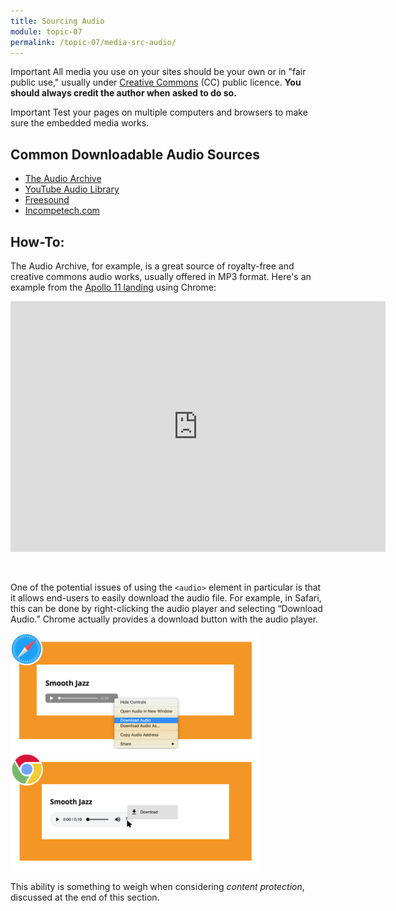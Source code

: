 ```yaml
---
title: Sourcing Audio
module: topic-07
permalink: /topic-07/media-src-audio/
---
```


<div class="divider-heading"></div>

<span class="label label-danger">Important</span> All media you use on your sites should be your own or in "fair public use," usually under [Creative Commons](https://creativecommons.org/) (CC) public licence. **You should always credit the author when asked to do so.**

<span class="label label-danger">Important</span> Test your pages on multiple computers and browsers to make sure the embedded media works.


## Common Downloadable Audio Sources

- [The Audio Archive](https://archive.org/details/audio)
- [YouTube Audio Library](https://www.youtube.com/audiolibrary/music)
- [Freesound](https://freesound.org/)
- [Incompetech.com](https://incompetech.com/music/royalty-free/collections.php)


## How-To:

The Audio Archive, for example, is a great source of royalty-free and creative commons audio works, usually offered in MP3 format.
Here's an example from the [Apollo 11 landing](https://archive.org/details/Pluto_Flyby) using Chrome:


<div style="width: 600px; margin:auto">
  <div style="padding:66.91% 0 0 0;position:relative;"><iframe src="https://player.vimeo.com/video/297378444?title=0&byline=0&portrait=0&color=E95420&" style="position:absolute;top:0;left:0;width:100%;height:100%;" frameborder="0" webkitallowfullscreen mozallowfullscreen allowfullscreen></iframe></div>
</div>
<br><br>


One of the potential issues of using the `<audio>` element in particular is that it allows end-users to easily download the audio file. For example, in Safari, this can be done by right-clicking the audio player and selecting “Download Audio.” Chrome actually provides a download button with the audio player.


<img src="../img/download-audio-safari.png" alt="audio file with download option selected in Safari" title="Easy Download in Safari" width="400" />


<img src="../img/download-audio-chrome.png" alt="audio file with download button selected in Chrome" title="Easy Download in Chrome" width="400" />


This ability is something to weigh when considering _content protection_, discussed at the end of this section.
